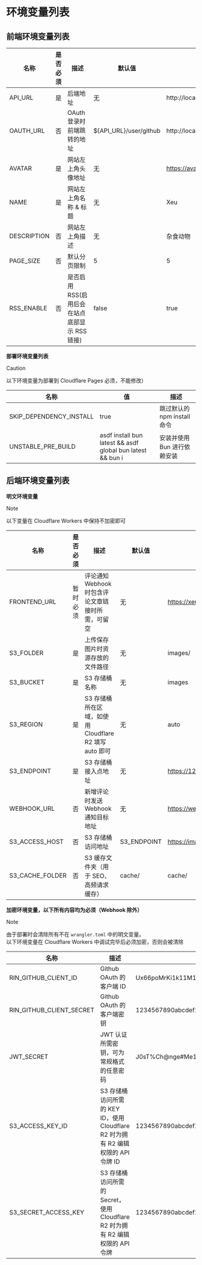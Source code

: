 # 环境变量列表

## 前端环境变量列表

| 名称        | 是否必须 | 描述                                          | 默认值                 | 示例值                                           |
| ----------- | -------- | --------------------------------------------- | ---------------------- | ------------------------------------------------ |
| API_URL     | 是       | 后端地址                                      | 无                     | http://localhost:3001                            |
| OAUTH_URL   | 否       | OAuth 登录时前端跳转的地址                    | ${API_URL}/user/github | http://localhost:3001/user/github                |
| AVATAR      | 是       | 网站左上角头像地址                            | 无                     | https://avatars.githubusercontent.com/u/36541432 |
| NAME        | 是       | 网站左上角名称 & 标题                         | 无                     | Xeu                                              |
| DESCRIPTION | 否       | 网站左上角描述                                | 无                     | 杂食动物                                         |
| PAGE_SIZE   | 否       | 默认分页限制                                  | 5                      | 5                                                |
| RSS_ENABLE  | 否       | 是否启用 RSS(启用后会在站点底部显示 RSS 链接) | false                  | true                                             |

**部署环境变量列表**

> [!CAUTION]
> 以下环境变量为部署到 Cloudflare Pages 必须，不能修改）

| 名称                    | 值                                                         | 描述                        |
| ----------------------- | ---------------------------------------------------------- | --------------------------- |
| SKIP_DEPENDENCY_INSTALL | true                                                       | 跳过默认的 npm install 命令 |
| UNSTABLE_PRE_BUILD      | asdf install bun latest && asdf global bun latest && bun i | 安装并使用 Bun 进行依赖安装 |

## 后端环境变量列表

**明文环境变量**

> [!NOTE]
> 以下变量在 Cloudflare Workers 中保持不加密即可

| 名称            | 是否必须 | 描述                                                   | 默认值      | 示例值                                                          |
| --------------- | -------- | ------------------------------------------------------ | ----------- | --------------------------------------------------------------- |
| FRONTEND_URL    | 暂时必须 | 评论通知 Webhook 时包含评论文章链接时所需，可留空      | 无          | https://xeu.life                                                |
| S3_FOLDER       | 是       | 上传保存图片时资源存放的文件路径                       | 无          | images/                                                         |
| S3_BUCKET       | 是       | S3 存储桶名称                                          | 无          | images                                                          |
| S3_REGION       | 是       | S3 存储桶所在区域，如使用 Cloudflare R2 填写 auto 即可 | 无          | auto                                                            |
| S3_ENDPOINT     | 是       | S3 存储桶接入点地址                                    | 无          | https://1234567890abcdef1234567890abcd.r2.cloudflarestorage.com |
| WEBHOOK_URL     | 否       | 新增评论时发送 Webhook 通知目标地址                    | 无          | https://webhook.example.com/webhook                             |
| S3_ACCESS_HOST  | 否       | S3 存储桶访问地址                                      | S3_ENDPOINT | https://image.xeu.life                                          |
| S3_CACHE_FOLDER | 否       | S3 缓存文件夹（用于 SEO、高频请求缓存）                | cache/      | cache/                                                          |

**加密环境变量，以下所有内容均为必须（Webhook 除外）**

> [!NOTE]
> 由于部署时会清除所有不在 `wrangler.toml` 中的明文变量。\
> 以下环境变量在 Cloudflare Workers 中调试完毕后必须加密，否则会被清除

| 名称                     | 描述                                                                              | 示例值                                                           |
| ------------------------ | --------------------------------------------------------------------------------- | ---------------------------------------------------------------- |
| RIN_GITHUB_CLIENT_ID     | Github OAuth 的客户端 ID                                                          | Ux66poMrKi1k11M1Q1b2                                             |
| RIN_GITHUB_CLIENT_SECRET | Github OAuth 的客户端密钥                                                         | 1234567890abcdef1234567890abcdef12345678                         |
| JWT_SECRET               | JWT 认证所需密钥，可为常规格式的任意密码                                          | J0sT%Ch@nge#Me1                                                  |
| S3_ACCESS_KEY_ID         | S3 存储桶访问所需的 KEY ID，使用 Cloudflare R2 时为拥有 R2 编辑权限的 API 令牌 ID | 1234567890abcdef1234567890abcd                                   |
| S3_SECRET_ACCESS_KEY     | S3 存储桶访问所需的 Secret，使用 Cloudflare R2 时为拥有 R2 编辑权限的 API 令牌    | 1234567890abcdef1234567890abcdef1234567890abcdef1234567890abcdef |
